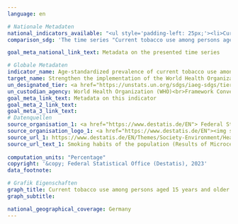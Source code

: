 ```yaml
---
language: en    

# Nationale Metadaten    
national_indicators_available: "<ul style='padding-left: 25px;'><li>Current tobacco use among persons aged 15 years and older (age-standardised to WHO Standard Population)</li> <li> Current tobacco use among persons aged 15 years and older</li></ul>"    
comparison_sdg: 'The time series "Current tobacco use among persons aged 15 years and older (age-standardised to WHO Standard Population)" is compliant with the global metadata. The time series "Current tobacco use among persons aged 15 years and older" provides additional information.'    

goal_meta_national_link_text: Metadata on the presented time series    

# Globale Metadaten    
indicator_name: Age-standardized prevalence of current tobacco use among persons aged 15 years and older    
target_name: Strengthen the implementation of the World Health Organization Framework Convention on Tobacco Control in all countries, as appropriate    
un_designated_tier: <a href="https://unstats.un.org/sdgs/iaeg-sdgs/tier-classification/" title="Click here for more information on the UN tier classification."  target="_blank">Tier I</a>    
un_custodian_agency: World Health Organization (WHO)<br>Framework Convention on Tobacco Control (FCTC)    
goal_meta_link_text: Metadata on this indicator    
goal_meta_2_link_text:     
goal_meta_3_link_text:         
# Datenquellen
source_organisation_1: <a href="https://www.destatis.de/EN"> Federal Statistical Office (Destatis) </a>
source_organisation_logo_1: <a href="https://www.destatis.de/EN"><img src="https://g205sdgs.github.io/sdg-indicators/public/OrgImgEn/destatis.png" alt="Logo destatis" style="height:60px; width:148px"/></a>
source_url_1: https://www.destatis.de/EN/Themes/Society-Environment/Health/Health-Status-Behaviour-Relevant-Health/Tables/liste-smoking-habits-sex-age-groups.html
source_url_text_1: Smoking habits of the population (Results of Microcensus)
    
computation_units: "Percentage"    
copyright: '&copy; Federal Statistical Office (Destatis), 2023'    
data_footnote:     

# Grafik Eigenschaften    
graph_title: Current tobacco use among persons aged 15 years and older
graph_subtitle:     

national_geographical_coverage: Germany    
---
```


<span></span>